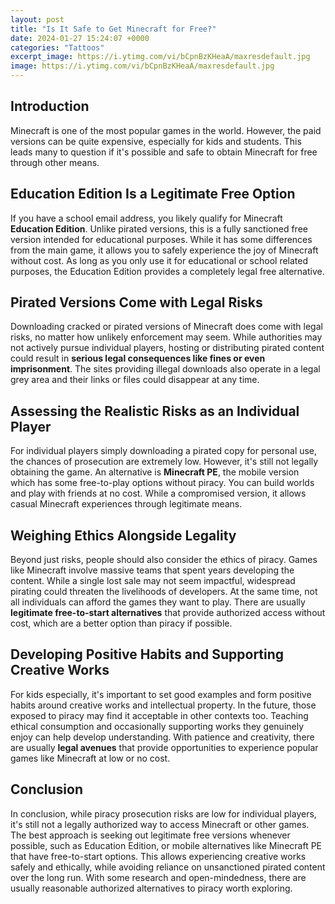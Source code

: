 ```yaml
---
layout: post
title: "Is It Safe to Get Minecraft for Free?"
date: 2024-01-27 15:24:07 +0000
categories: "Tattoos"
excerpt_image: https://i.ytimg.com/vi/bCpnBzKHeaA/maxresdefault.jpg
image: https://i.ytimg.com/vi/bCpnBzKHeaA/maxresdefault.jpg
---
```


## Introduction
Minecraft is one of the most popular games in the world. However, the paid versions can be quite expensive, especially for kids and students. This leads many to question if it's possible and safe to obtain Minecraft for free through other means. 
## Education Edition Is a Legitimate Free Option 
If you have a school email address, you likely qualify for Minecraft **Education Edition**. Unlike pirated versions, this is a fully sanctioned free version intended for educational purposes. While it has some differences from the main game, it allows you to safely experience the joy of Minecraft without cost. As long as you only use it for educational or school related purposes, the Education Edition provides a completely legal free alternative.
## Pirated Versions Come with Legal Risks
Downloading cracked or pirated versions of Minecraft does come with legal risks, no matter how unlikely enforcement may seem. While authorities may not actively pursue individual players, hosting or distributing pirated content could result in **serious legal consequences like fines or even imprisonment**. The sites providing illegal downloads also operate in a legal grey area and their links or files could disappear at any time. 
## Assessing the Realistic Risks as an Individual Player
For individual players simply downloading a pirated copy for personal use, the chances of prosecution are extremely low. However, it's still not legally obtaining the game. An alternative is **Minecraft PE**, the mobile version which has some free-to-play options without piracy. You can build worlds and play with friends at no cost. While a compromised version, it allows casual Minecraft experiences through legitimate means.
## Weighing Ethics Alongside Legality 
Beyond just risks, people should also consider the ethics of piracy. Games like Minecraft involve massive teams that spent years developing the content. While a single lost sale may not seem impactful, widespread pirating could threaten the livelihoods of developers. At the same time, not all individuals can afford the games they want to play. There are usually **legitimate free-to-start alternatives** that provide authorized access without cost, which are a better option than piracy if possible.
## Developing Positive Habits and Supporting Creative Works 
For kids especially, it's important to set good examples and form positive habits around creative works and intellectual property. In the future, those exposed to piracy may find it acceptable in other contexts too. Teaching ethical consumption and occasionally supporting works they genuinely enjoy can help develop understanding. With patience and creativity, there are usually **legal avenues** that provide opportunities to experience popular games like Minecraft at low or no cost.
## Conclusion
In conclusion, while piracy prosecution risks are low for individual players, it's still not a legally authorized way to access Minecraft or other games. The best approach is seeking out legitimate free versions whenever possible, such as Education Edition, or mobile alternatives like Minecraft PE that have free-to-start options. This allows experiencing creative works safely and ethically, while avoiding reliance on unsanctioned pirated content over the long run. With some research and open-mindedness, there are usually reasonable authorized alternatives to piracy worth exploring.